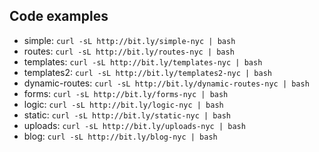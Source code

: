 ## Code examples

  * simple: `curl -sL http://bit.ly/simple-nyc | bash`
  * routes: `curl -sL http://bit.ly/routes-nyc | bash`
  * templates: `curl -sL http://bit.ly/templates-nyc | bash`
  * templates2: `curl -sL http://bit.ly/templates2-nyc | bash`
  * dynamic-routes: `curl -sL http://bit.ly/dynamic-routes-nyc | bash`
  * forms: `curl -sL http://bit.ly/forms-nyc | bash`
  * logic: `curl -sL http://bit.ly/logic-nyc | bash`
  * static: `curl -sL http://bit.ly/static-nyc | bash`
  * uploads: `curl -sL http://bit.ly/uploads-nyc | bash`
  * blog: `curl -sL http://bit.ly/blog-nyc | bash`
